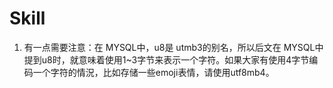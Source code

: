 # Skill

1. 有一点需要注意：在 MYSQL中，u8是 utmb3的别名，所以后文在 MYSQL中提到u8时，就意味着使用1~3字节来表示一个字符。如果大家有使用4字节编码一个字符的情況，比如存储一些emoji表情，请使用utf8mb4。